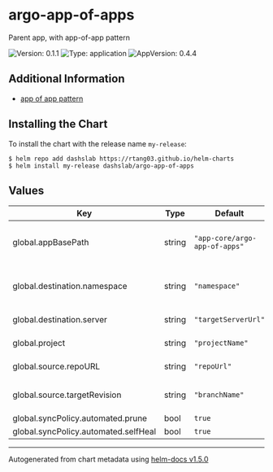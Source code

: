 # argo-app-of-apps

Parent app, with app-of-app pattern

![Version: 0.1.1](https://img.shields.io/badge/Version-0.1.1-informational?style=flat-square) ![Type: application](https://img.shields.io/badge/Type-application-informational?style=flat-square) ![AppVersion: 0.4.4](https://img.shields.io/badge/AppVersion-0.4.4-informational?style=flat-square)

## Additional Information

- [app of app pattern](https://argo-cd.readthedocs.io/en/stable/operator-manual/cluster-bootstrapping/)

## Installing the Chart

To install the chart with the release name `my-release`:

```console
$ helm repo add dashslab https://rtang03.github.io/helm-charts
$ helm install my-release dashslab/argo-app-of-apps
```

## Values

| Key | Type | Default | Description |
|-----|------|---------|-------------|
| global.appBasePath | string | `"app-core/argo-app-of-apps"` | base path to the application charts |
| global.destination.namespace | string | `"namespace"` | namespace of this App-of-Apps |
| global.destination.server | string | `"targetServerUrl"` | installation target |
| global.project | string | `"projectName"` | project name |
| global.source.repoURL | string | `"repoUrl"` | url of git source |
| global.source.targetRevision | string | `"branchName"` | branch name of git source |
| global.syncPolicy.automated.prune | bool | `true` |  |
| global.syncPolicy.automated.selfHeal | bool | `true` |  |

----------------------------------------------
Autogenerated from chart metadata using [helm-docs v1.5.0](https://github.com/norwoodj/helm-docs/releases/v1.5.0)
